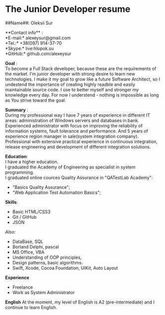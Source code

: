 # The Junior Developer resume #

##Name##:  Oleksii Sur<br>
<p>
**Contact info** : <br>
   *E-mail:* alexeysur@gmail.com<br>
   *Tel.:* +38(097) 914-37-70<br>
   *Skype:*  live:hlopok.su<br>
   *GitHub:* github.com/alexeysur
</p>

**Goal** :<br>
 To become a Full Stack developer, because these are the requirements of the market.
 I'm junior developer with strong desire to learn new technologies. I make it my goal to grow like a future Software Architect, so I undestend the importance
 of creating highly readble and easily maintainable source code. I use to better myself and stronger my knowledge every day.
 For now I understend - nothing is impossible as long as You strive toward the goal.
 
**Summary** :<br>
During my professional way I have 7 years of experience in different IT areas: administration of Windows servers and
databases in bank. Experienced administrator with focus on improving the reliability of information systems, fault tolerance and performance.
And 5 years of experience region manager in sale(system integration company).
Professional with extensive practical experience in continuous integration,
release engineering and development of different integration solutions.

**Education**:<br>
I have a higher education.<br>
I graduated the Academy of Engineering as specialist in system programming.<br>
I graduated online cources Quality Assurance in "QATestLab Academy":<br>
  - "Basics Quality Assurance";<br>
  - "Web Application Test Automation Basics";<br>

**Skills**:
* Basic HTML/CSS3
* Git / GitHub
* JSON
 
 *Also:*
* DataBase, SQL
* Borland Delphi, pascal
* MS Office, VBA
* Understanding of OOP principles, 
* Design patterns, basic algorithms.
* Swift, Xcode, Cocoa Foundation, UIKit, Auto Layout 

**Experience**
* Freelance
* Work as System Administrator

**English**
At the moment, my level of English is A2 (pre-intermediate) and I continue to learn English.